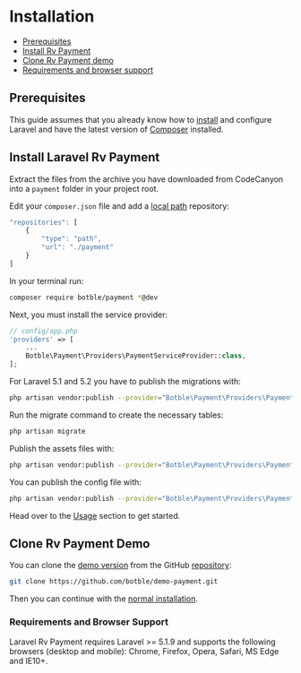 # Installation

- [Prerequisites](#prerequisites)
- [Install Rv Payment](#install-rv-payment)
- [Clone Rv Payment demo](#clone-rv-payment-demo)
- [Requirements and browser support](#requirements-and-browser-support)

## Prerequisites

This guide assumes that you already know how to [install](http://laravel.com/docs/5.4/installation) and configure Laravel and have the latest version of [Composer](https://getcomposer.org/) installed.

## Install Laravel Rv Payment

Extract the files from the archive you have downloaded from CodeCanyon into a `payment` folder in your project root.

Edit your `composer.json` file and add a [local path](https://getcomposer.org/doc/05-repositories.md#path) repository:

```javascript
"repositories": [
    {
        "type": "path",
        "url": "./payment"
    }
]
```

In your terminal run:

```bash
composer require botble/payment *@dev
```

Next, you must install the service provider:

```php
// config/app.php
'providers' => [
    ...
    Botble\Payment\Providers\PaymentServiceProvider::class,
];
```

For Laravel 5.1 and 5.2 you have to publish the migrations with:

```bash
php artisan vendor:publish --provider="Botble\Payment\Providers\PaymentServiceProvider" --tag=migrations
```

Run the migrate command to create the necessary tables:

```bash
php artisan migrate
```

Publish the assets files with:

```bash
php artisan vendor:publish --provider="Botble\Payment\Providers\PaymentServiceProvider" --tag=assets
```

You can publish the config file with:

```bash
php artisan vendor:publish --provider="Botble\Payment\Providers\PaymentServiceProvider" --tag=config
```

Head over to the [Usage](usage.md) section to get started.

## Clone Rv Payment Demo

You can clone the [demo version](https://payment.botble.com) from the GitHub [repository](https://github.com/botble/demo-payment):

```bash
git clone https://github.com/botble/demo-payment.git
```

Then you can continue with the [normal installation](#install-rv-payment).

### Requirements and Browser Support

Laravel Rv Payment requires Laravel >= 5.1.9 and supports the following browsers (desktop and mobile): Chrome, Firefox, Opera, Safari, MS Edge and IE10+.

<style>.docs-content ol { padding-left: 20px; }</style>
